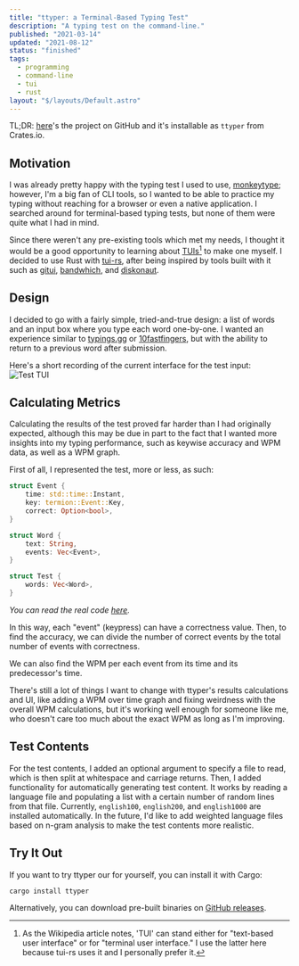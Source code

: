 ```yaml
---
title: "ttyper: a Terminal-Based Typing Test"
description: "A typing test on the command-line."
published: "2021-03-14"
updated: "2021-08-12"
status: "finished"
tags:
  - programming
  - command-line
  - tui
  - rust
layout: "$/layouts/Default.astro"
---
```


TL;DR: [here](https://github.com/max-niederman/ttyper)'s the project on GitHub and it's installable as `ttyper` from Crates.io.

## Motivation

I was already pretty happy with the typing test I used to use, [monkeytype](https://monkeytype.com); however, I'm a big fan of CLI tools, so I wanted to be able to practice my typing without reaching for a browser or even a native application. I searched around for terminal-based typing tests, but none of them were quite what I had in mind.

Since there weren't any pre-existing tools which met my needs, I thought it would be a good opportunity to learning about [TUIs](https://en.wikipedia.org/wiki/Text-based_user_interface)[^1] to make one myself. I decided to use Rust with [tui-rs](https://github.com/fdehau/tui-rs), after being inspired by tools built with it such as [gitui](https://github.com/extrawurst/gitui), [bandwhich](https://github.com/imsnif/bandwhich), and [diskonaut](https://github.com/imsnif/diskonaut).

[^1]: As the Wikipedia article notes, 'TUI' can stand either for "text-based user interface" or for "terminal user interface." I use the latter here because tui-rs uses it and I personally prefer it.

## Design

I decided to go with a fairly simple, tried-and-true design: a list of words and an input box where you type each word one-by-one. I wanted an experience similar to [typings.gg](https://typings.gg/) or [10fastfingers](https://10fastfingers.com), but with the ability to return to a previous word after submission.

Here's a short recording of the current interface for the test input:
![Test TUI](https://github.com/max-niederman/ttyper/raw/main/resources/recording.gif)

## Calculating Metrics

Calculating the results of the test proved far harder than I had originally expected, although this may be due in part to the fact that I wanted more insights into my typing performance, such as keywise accuracy and WPM data, as well as a WPM graph.

First of all, I represented the test, more or less, as such:

```rust
struct Event {
    time: std::time::Instant,
    key: termion::Event::Key,
    correct: Option<bool>,
}

struct Word {
    text: String,
    events: Vec<Event>,
}

struct Test {
    words: Vec<Word>,
}
```

_You can read the real code [here](https://github.com/max-niederman/ttyper/blob/main/src/test/mod.rs)._

In this way, each "event" (keypress) can have a correctness value. Then, to find the accuracy, we can divide the number of correct events by the total number of events with correctness.

We can also find the WPM per each event from its time and its predecessor's time.

There's still a lot of things I want to change with ttyper's results calculations and UI, like adding a WPM over time graph and fixing weirdness with the overall WPM calculations, but it's working well enough for someone like me, who doesn't care too much about the exact WPM as long as I'm improving.

## Test Contents

For the test contents, I added an optional argument to specify a file to read, which is then split at whitespace and carriage returns. Then, I added functionality for automatically generating test content. It works by reading a language file and populating a list with a certain number of random lines from that file. Currently, `english100`, `english200`, and `english1000` are installed automatically. In the future, I'd like to add weighted language files based on n-gram analysis to make the test contents more realistic.

## Try It Out

If you want to try ttyper our for yourself, you can install it with Cargo:

```bash
cargo install ttyper
```

Alternatively, you can download pre-built binaries on [GitHub releases](https://github.com/max-niederman/ttyper/releases).
